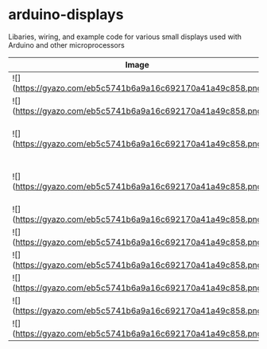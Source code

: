 # arduino-displays
Libaries, wiring, and example code for various small displays used with Arduino and other microprocessors



| Image | Name  | Type | Resolution  | Interface | Code  | Purchase |
| -------------- | ------------- | ------------- | ------------- | ------------- | ------------- | ------------- |
| ![](https://gyazo.com/eb5c5741b6a9a16c692170a41a49c858.png | width=100) | TM1637 | 7-segment | 4-digit | Second Header | First Header  | https://www.banggood.com/custlink/GDD3zSq2qk |
| ![](https://gyazo.com/eb5c5741b6a9a16c692170a41a49c858.png | MAX7219 | 7-segment  | 8-digit | Second Header | First Header  | Second Header |
| ![](https://gyazo.com/eb5c5741b6a9a16c692170a41a49c858.png | Content Cell  | LCD | 16x2 character (each char 5x8) | I2C | First Header  | Second Header |
| ![](https://gyazo.com/eb5c5741b6a9a16c692170a41a49c858.png | Content Cell  | LCD  | 20x4 character (each char 5x8) | I2C | First Header  | Second Header |
| ![](https://gyazo.com/eb5c5741b6a9a16c692170a41a49c858.png | Content Cell  | LCD | 128x64 | SPI | First Header  | Second Header |
| ![](https://gyazo.com/eb5c5741b6a9a16c692170a41a49c858.png | Content Cell  | OLED | 128x32  | Second Header | First Header  | Second Header |
| ![](https://gyazo.com/eb5c5741b6a9a16c692170a41a49c858.png | Content Cell  | OLED | 128x64 | Second Header | First Header  | Second Header |
| ![](https://gyazo.com/eb5c5741b6a9a16c692170a41a49c858.png | Content Cell  | e-Ink | First Header  | Second Header | First Header  | Second Header |
| ![](https://gyazo.com/eb5c5741b6a9a16c692170a41a49c858.png | Content Cell  | TFT | 240x400 | Second Header | First Header  | Second Header |
| ![](https://gyazo.com/eb5c5741b6a9a16c692170a41a49c858.png | ILI9486 | TFT | 3.5" 320x480 | 8-bit parallel | First Header  | Second Header |
